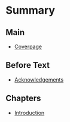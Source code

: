 # Summary

## Main

  - [Coverpage](main.tex)

## Before Text

  - [Acknowledgements](beforetext/beforetext.tex)

## Chapters

  - [Introduction](chapters/1-chapter.tex)
